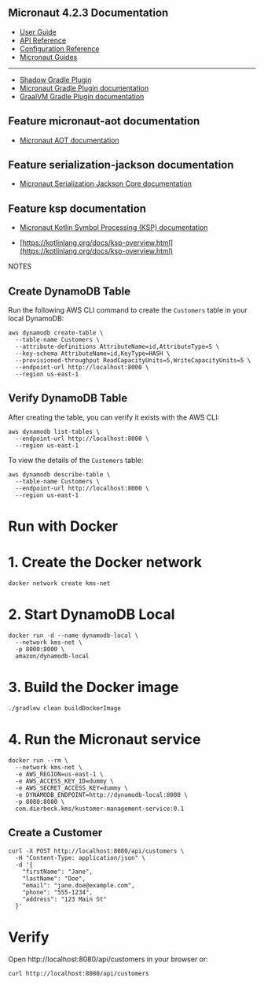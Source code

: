 ## Micronaut 4.2.3 Documentation

- [User Guide](https://docs.micronaut.io/4.2.3/guide/index.html)
- [API Reference](https://docs.micronaut.io/4.2.3/api/index.html)
- [Configuration Reference](https://docs.micronaut.io/4.2.3/guide/configurationreference.html)
- [Micronaut Guides](https://guides.micronaut.io/index.html)
---

- [Shadow Gradle Plugin](https://plugins.gradle.org/plugin/com.github.johnrengelman.shadow)
- [Micronaut Gradle Plugin documentation](https://micronaut-projects.github.io/micronaut-gradle-plugin/latest/)
- [GraalVM Gradle Plugin documentation](https://graalvm.github.io/native-build-tools/latest/gradle-plugin.html)
## Feature micronaut-aot documentation

- [Micronaut AOT documentation](https://micronaut-projects.github.io/micronaut-aot/latest/guide/)


## Feature serialization-jackson documentation

- [Micronaut Serialization Jackson Core documentation](https://micronaut-projects.github.io/micronaut-serialization/latest/guide/)


## Feature ksp documentation

- [Micronaut Kotlin Symbol Processing (KSP) documentation](https://docs.micronaut.io/latest/guide/#kotlin)

- [https://kotlinlang.org/docs/ksp-overview.html](https://kotlinlang.org/docs/ksp-overview.html)



NOTES
## Create DynamoDB Table

Run the following AWS CLI command to create the `Customers` table in your local DynamoDB:
```shell
aws dynamodb create-table \
  --table-name Customers \
  --attribute-definitions AttributeName=id,AttributeType=S \
  --key-schema AttributeName=id,KeyType=HASH \
  --provisioned-throughput ReadCapacityUnits=5,WriteCapacityUnits=5 \
  --endpoint-url http://localhost:8000 \
  --region us-east-1
```

## Verify DynamoDB Table

After creating the table, you can verify it exists with the AWS CLI:
```shell
aws dynamodb list-tables \
  --endpoint-url http://localhost:8000 \
  --region us-east-1
```

To view the details of the `Customers` table:
```shell
aws dynamodb describe-table \
  --table-name Customers \
  --endpoint-url http://localhost:8000 \
  --region us-east-1
```

# Run with Docker

# 1. Create the Docker network
```shell
docker network create kms-net
```

# 2. Start DynamoDB Local
```shell
docker run -d --name dynamodb-local \
  --network kms-net \
  -p 8000:8000 \
  amazon/dynamodb-local
```

# 3. Build the Docker image
```shell
./gradlew clean buildDockerImage
```

# 4. Run the Micronaut service
```shell
docker run --rm \
  --network kms-net \
  -e AWS_REGION=us-east-1 \
  -e AWS_ACCESS_KEY_ID=dummy \
  -e AWS_SECRET_ACCESS_KEY=dummy \
  -e DYNAMODB_ENDPOINT=http://dynamodb-local:8000 \
  -p 8080:8080 \
  com.dierbeck.kms/kustomer-management-service:0.1
```

## Create a Customer
```shell
curl -X POST http://localhost:8080/api/customers \
  -H "Content-Type: application/json" \
  -d '{
    "firstName": "Jane",
    "lastName": "Doe",
    "email": "jane.doe@example.com",
    "phone": "555-1234",
    "address": "123 Main St"
  }'
```

# Verify
Open http://localhost:8080/api/customers in your browser or:
```shell
curl http://localhost:8080/api/customers
```

